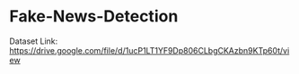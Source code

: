 # Fake-News-Detection

Dataset Link: https://drive.google.com/file/d/1ucP1LT1YF9Dp806CLbgCKAzbn9KTp60t/view
